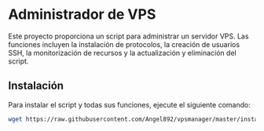 # Administrador de VPS

Este proyecto proporciona un script para administrar un servidor VPS. Las funciones incluyen la instalación de protocolos, la creación de usuarios SSH, la monitorización de recursos y la actualización y eliminación del script.

## Instalación

Para instalar el script y todas sus funciones, ejecute el siguiente comando:

```bash
wget https://raw.githubusercontent.com/Angel892/vpsmanager/master/install.sh -O install.sh && chmod +x install.sh && ./install.sh